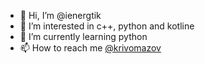 - 👋 Hi, I’m @ienergtik
- 👀 I’m interested in c++, python and kotline
- 🌱 I’m currently learning python
- 📫 How to reach me [@krivomazov](https://t.me/krivomazov)

<!---
ienergtik/ienergtik is a ✨ special ✨ repository because its `README.md` (this file) appears on your GitHub profile.
You can click the Preview link to take a look at your changes.
--->
